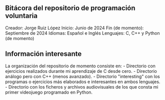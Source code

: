 ## Bitácora del repositorio de programación voluntaria ##

Creador: Jorge Ruiz López
Inicio: Junio de 2024
Fin (de momento): Septiembre de 2024
Idiomas: Español e Inglés
Lenguajes: C, C++ y Python (de momento)

## Información interesante ##
La organización del repositorio de momento consiste en:
	- Directorio con ejercicios realizados durante mi aprendizaje de C desde cero.
	- Directorio análogo pero con C++ (menos avanzado).
	- Directorio "interesting" con los programas o ejercicios más elaborados e interesantes en ambos lenguajes.
	- Directorio con los ficheros y archivos audiovisuales de los que consta mi primer videojuego programado en Python.
